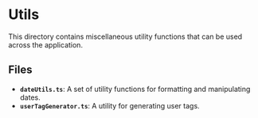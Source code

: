 # Utils

This directory contains miscellaneous utility functions that can be used across the application.

## Files
 
- **`dateUtils.ts`**: A set of utility functions for formatting and manipulating dates.
- **`userTagGenerator.ts`**: A utility for generating user tags. 